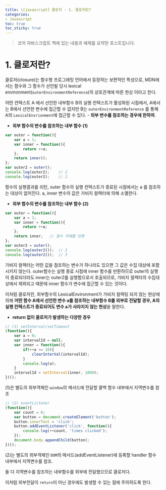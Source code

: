 ```yaml
---
title: \[javascript] 클로저 - 1. 클로저란?
categories:
- Javascript
toc: true
toc_sticky: true
---
```


> 코어 자바스크립트 책에 있는 내용과 예제를 요약한 포스트입니다.

# 1. 클로저란?

클로저(closure)는 함수형 프로그래밍 언어에서 등장하는 보편적인 특성으로, MDN에서는 함수와 그 함수가 선언될 당시 lexical environment(`outerEnvironmentReference`)의 상호관계에 따른 현상 이라고 한다.

어떤 컨텍스트 A 에서 선언한 내부함수 B의 실행 컨텍스트가 활성화된 시점에서, A에서는 B에서 선언한 변수에 접근할 수 없지만
B는 `outerEnvironmentReference` 를 통해 A의 `LexicalEnvrionment`에 접근할 수 있다. - **외부 변수를 참조하는 경우에 한하여**.

- **외부 함수의 변수를 참조하는 내부 함수 (1)**
```javascript
var outer = function(){
    var a = 1;
    var inner = function(){
        return ++a;
    };
    return inner();
};
var outer2 = outer();
console.log(outer2);    // 2
console.log(outer2);    // 2
```

함수의 실행결과를 리턴, outer 함수의 실행 컨텍스트가 종료된 시점에서는 a 를 참조하는 대상이 없어진다.
a, inner 변수의 값은 가비지 컬렉터에 의해 소멸한다.


- **외부 함수의 변수를 참조하는 내부 함수 (2)**

```javascript
var outer = function(){
    var a = 1;
    var inner = function(){
        return ++a;
    };
    return inner;   // 함수 자체를 반환
};
var outer2 = outer();
console.log(outer2());  // 2
console.log(outer2());  // 3
```

가비지 컬렉터는 어떤 값을 참조하는 변수가 하나라도 있으면 그 값은 수집 대상에 포함시키지 않는다.
outer함수는 실행 종료 시점에 inner 함수를 반환하므로 outer의 실행이 종료되더라도
inner는 outer2를 실행함으로서 호출되므로, 가비지 컬렉터의 수집대상에서 제외되고
때문에 inner 함수가 변수에 접근할 수 있는 것이다.

이처럼 클로저란, 외부함수의 LexicalEnvironment가 가비지 컬렉팅 되지 않는 현상에 의해
**어떤 함수 A에서 선언한 변수 a를 참조하는 내부함수 B를 외부로 전달할 경우, 
A의 실행 컨텍스트가 종료되어도 변수 a가 사라지지 않는 현상**을 말한다.


- **return 없이 클로저가 발생하는 다양한 경우**

```javascript
// (1) setInterval/setTimeout
(function(){
    var a = 0;
    var intervalId = null;
    var inner = function(){
        if(++a >= 10){
            clearInterVal(intervalId);
        }
        console.log(a);
    }
    intervalId = setInterval(inner, 1000);
})();
```
(1)은 별도의 외부객체인 `window`의 메서드에 전달할 콜백 함수 내부에서 지역변수를 참조

```javascript
// (2) eventListener
(function(){
    var count = 0;
    var button = document.createElement('button');
    button.innerText = 'click';
    button.addEventListener('click', function(){
        console.log(++count, 'times clicked');
    });
    document.body.appendChild(button);
})();
```

(2)는 별도의 외부객체인 `DOM`의 메서드(addEventListener)에 등록할 handler 함수 내부에서 지역변수를 참조.

둘 다 지역변수를 참조하는 내부함수를 외부에 전달했으므로 클로저다.


이처럼 외부전달이 `return`이 아닌 경우에도 발생할 수 있는 점에 주의하도록 한다.